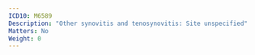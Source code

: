 ```yaml
---
ICD10: M6589
Description: "Other synovitis and tenosynovitis: Site unspecified"
Matters: No
Weight: 0
---
```


